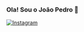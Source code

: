 ### Ola! Sou o João Pedro 👋

[![Instagram](https://img.shields.io/badge/Instagram-E4405F?style=for-the-badge&logo=instagram&logoColor=white)](https://instagram.com/joao_pedro.samp)
